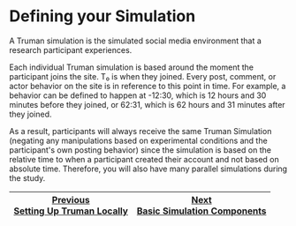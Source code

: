 # Defining your Simulation

A Truman simulation is the simulated social media environment that a research participant experiences.

Each individual Truman simulation is based around the moment the participant joins the site. T₀ is when they joined. Every post, comment, or actor behavior on the site is in reference to this point in time. For example, a behavior can be defined to happen at -12:30, which is 12 hours and 30 minutes before they joined, or 62:31, which is 62 hours and 31 minutes after they joined.

As a result, participants will always receive the same Truman Simulation (negating any manipulations based on experimental conditions and the participant's own posting behavior) since the simulation is based on the relative time to when a participant created their account and not based on absolute time. Therefore, you will also have many parallel simulations during the study.

| [Previous<br>Setting Up Truman Locally](/docs/setting-up-truman/installing-truman/setting-up-truman-locally.md) | [Next<br>Basic Simulation Components](/docs/setting-up-truman/defining-your-simulation/basic-simulation-components.md) |
| --------------------------------------------------------------------------------------------------------------- | ---------------------------------------------------------------------------------------------------------------------- |
